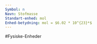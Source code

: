 ```yaml
---
Symbol: n
Navn: Stofmasse
Standart-enhed: mol
Enhed-betydning: mol = $6.02 * 10^{23}*$
---
```

#Fysiske-Enheder